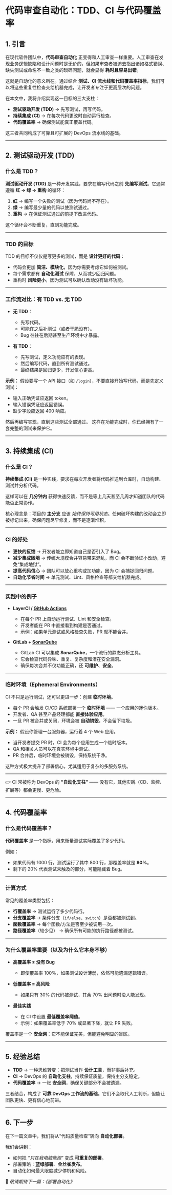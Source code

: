 # 代码审查自动化：TDD、CI 与代码覆盖率

## 1. 引言

在现代软件团队中，**代码审查自动化** 正变得和人工审查一样重要。人工审查在发现业务逻辑缺陷和设计问题时是无价的，但如果审查者被迫去指出诸如格式错误、缺失测试或命名不一致之类的琐碎问题，就会显得 **耗时且容易出错**。

这就是自动化的意义所在。通过结合 **测试、CI 流水线和代码覆盖率指标**，我们可以将这些重复性检查交给机器完成，让开发者专注于更高层次的问题。

在本文中，我将介绍实现这一目标的三大支柱：

* **测试驱动开发 (TDD)** → 先写测试，再写代码。
* **持续集成 (CI)** → 在每次代码更改时自动运行检查。
* **代码覆盖率** → 确保测试能真正覆盖代码。

这三者共同构成了可靠且可扩展的 DevOps 流水线的基础。

---

## 2. 测试驱动开发 (TDD)

### 什么是 TDD？

**测试驱动开发 (TDD)** 是一种开发实践，要求在编写代码之前 **先编写测试**。它通常遵循 **红 → 绿 → 重构** 的循环：

1. **红** → 编写一个失败的测试（因为代码尚不存在）。
2. **绿** → 编写最少量的代码以使测试通过。
3. **重构** → 在保证测试通过的前提下改进代码。

这个循环会不断重复，直到功能完成。

---

### TDD 的目标

TDD 的目标不仅仅是写更多的测试，而是 **设计更好的代码**：

* 代码会更加 **简洁、模块化**，因为你需要考虑它如何被测试。
* 每个需求都有 **自动化测试** 保障，从而减少回归问题。
* 重构时 **风险更小**，因为测试可以确认改动没有破坏功能。

---

### 工作流对比：有 TDD vs. 无 TDD

* **无 TDD**：

  * 先写代码。
  * 可能在之后补测试（或者干脆没有）。
  * Bug 往往在后期甚至生产环境中才暴露。

* **有 TDD**：

  * 先写测试，定义功能应有的表现。
  * 然后编写代码，直到所有测试通过。
  * 最终结果是回归更少，开发信心更高。

**示例：**
假设要写一个 API 接口（如 `/login`），不要直接开始写代码，而是先定义测试：

* 输入正确凭证应返回 token。
* 输入错误凭证应返回错误。
* 缺少字段应返回 400 响应。

然后再编写实现，直到这些测试全部通过。
这样在功能完成时，你已经拥有了一套完整的测试来保护它。

---

## 3. 持续集成 (CI)

### 什么是 CI？

**持续集成 (CI)** 是一种实践，要求在每次开发者将代码推送到仓库时，自动构建、测试并分析代码。

这样可以在 **几分钟内** 获得快速反馈，而不是等上几天甚至几周才知道团队的代码能否正常协作。

核心理念是：项目的 **主分支** 应该 *始终保持可用状态*。任何破坏构建的改动会立即被标记出来，确保问题尽早修复，而不是逐渐堆积。

---

### CI 的好处

* **更快的反馈** → 开发者能立即知道自己是否引入了 Bug。
* **减少集成困境** → 传统大规模合并容易带来混乱，而 CI 会不断验证小改动，避免“集成地狱”。
* **提高代码信心** → 团队可以放心重构或加功能，因为 CI 会捕捉回归问题。
* **自动化节省时间** → 单元测试、Lint、风格检查等都交给机器完成。

---

### 实践中的例子

* **LayerCI / [GitHub Actions](https://github.com/features/actions)**

  * 在每个 PR 上自动运行测试、Lint 和安全检查。
  * 开发者能在 PR 中直接看到构建是否通过。
  * 示例：如果单元测试或风格检查失败，PR 就不能合并。

* **GitLab + [SonarQube](https://www.sonarsource.com/sem/products/sonarqube/)**

  * GitLab CI 可以集成 **SonarQube**，一个流行的静态分析工具。
  * 它会检查代码异味、重复、复杂度和潜在安全漏洞。
  * 确保每次合并不仅功能正确，还 **可维护**、**安全**。

---

### 临时环境（Ephemeral Environments）

CI 不只是运行测试，还可以更进一步：创建 **临时环境**。

* 每个 PR 会触发 CI/CD 系统部署一个 **临时环境** —— 一个应用的迷你版本。
* 开发者、QA 甚至产品经理都能 **直接体验应用**。
* 一旦 PR 被合并或关闭，环境会被 **自动销毁**，不会留下垃圾。

**示例：**
假设你管理一台服务器，运行着 4 个 Web 应用。

* 当开发者提交 PR 时，CI 会为每个应用生成一个临时版本。
* QA 和相关人员可以在真实环境中测试。
* PR 合并后，临时环境会被销毁，保持系统干净。

这种方式极大提升了部署信心，尤其适用于复杂的多服务系统。

---

👉 CI 常被称为 DevOps 的 **“自动化支柱”** —— 没有它，其他实践（CD、监控、扩展等）都会更慢、更危险。

---

## 4. 代码覆盖率

### 什么是代码覆盖率？

**代码覆盖率** 是一个指标，用来衡量测试实际覆盖了多少代码。

例如：

* 如果代码有 1000 行，测试运行了其中 800 行，那覆盖率就是 **80%**。
* 剩下的 20% 代表测试未触及的部分，可能隐藏着 Bug。

---

### 计算方式

常见的覆盖率类型包括：

* **行覆盖率** → 测试运行了多少代码行。
* **分支覆盖率** → 条件分支（`if/else`、`switch`）是否都被测试到。
* **函数覆盖率** → 每个函数/方法是否至少被调用一次。
* **路径覆盖率**（较少见） → 确保所有可能的执行路径都被测试。

---

### 为什么覆盖率重要（以及为什么它本身不够）

* **高覆盖率 ≠ 没有 Bug**

  * 即使覆盖率 100%，如果测试设计薄弱，依然可能遗漏逻辑错误。

* **低覆盖率 = 高风险**

  * 如果只有 30% 的代码被测试，其余 70% 出问题时没人能发现。

* **最佳实践**

  * 在 CI 中设置 **最低覆盖率阈值**。
  * 示例：如果覆盖率低于 70% 或显著下降，就让 PR 失败。

覆盖率是一个 **安全网**：它不能保证完美，但能避免明显的盲区。

---

## 5. 经验总结

* **TDD** → 一种思维转变：把测试当作 **设计工具**，而非事后补充。
* **CI** → DevOps 的 **自动化支柱**，持续保证质量，保持主分支稳定。
* **代码覆盖率** → 一张 **安全网**，确保关键部分不会被遗漏。

三者结合，构成了 **可靠 DevOps 工作流的基础**。它们不会取代人工判断，但能让团队更快、更有信心地前进。

---

## 6. 下一步

在下一篇文章中，我们将从“代码质量检查”转向 **自动化部署**。

我们会讲到：

* 如何把 *“只在我电脑能跑”* 变成 **可重复的部署**。
* 部署策略：**蓝绿部署**、**金丝雀发布**。
* 自动化如何最大限度减少停机和风险。

🚀 *敬请期待下一篇：《部署自动化》*

---
